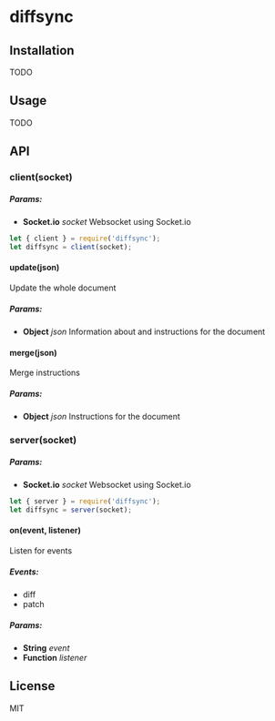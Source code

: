 # diffsync


## Installation

TODO


## Usage

TODO


## API


### client(socket)

##### Params:

* **Socket.io** *socket* Websocket using Socket.io

```javascript
let { client } = require('diffsync');
let diffsync = client(socket);
```

#### update(json)

Update the whole document

##### Params:

* **Object** *json* Information about and instructions for the document

#### merge(json)

Merge instructions

##### Params:

* **Object** *json* Instructions for the document


### server(socket)

##### Params:

* **Socket.io** *socket* Websocket using Socket.io

```javascript
let { server } = require('diffsync');
let diffsync = server(socket);
```

#### on(event, listener)

Listen for events

##### Events:

* diff
* patch

##### Params:

* **String** *event*
* **Function** *listener*


## License

MIT
